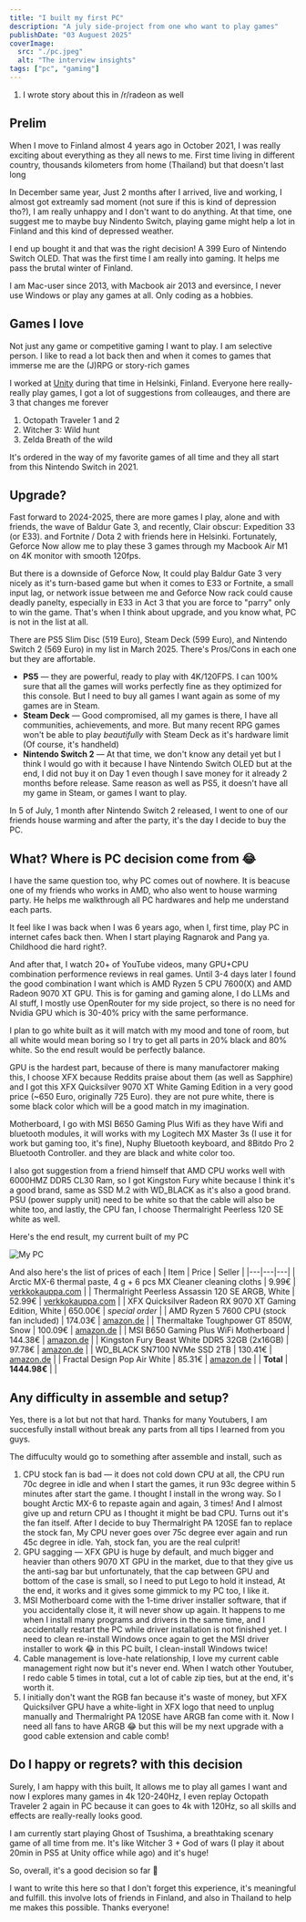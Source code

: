 ```yaml
---
title: "I built my first PC"
description: "A july side-project from one who want to play games"
publishDate: "03 Auguest 2025"
coverImage:
  src: "./pc.jpeg"
  alt: "The interview insights"
tags: ["pc", "gaming"]
---
```


1. I wrote story about this in /r/radeon as well

## Prelim

When I move to Finland almost 4 years ago in October 2021, I was really exciting about everything as they all news to me.
First time living in different country, thousands kilometers from home (Thailand) but that doesn't last long

In December same year, Just 2 months after I arrived, live and working, I almost got extreamly sad moment (not sure if this is kind of depression tho?), I am really unhappy and I don't want to do anything. At that time, one suggest me to maybe buy Nindento Switch, playing game might help a lot in Finland and this kind of depressed weather.

I end up bought it and that was the right decision! A 399 Euro of Nintendo Switch OLED. That was the first time I am really into gaming. It helps me pass the brutal winter of Finland.

I am Mac-user since 2013, with Macbook air 2013 and eversince, I never use Windows or play any games at all. Only coding as a hobbies.

## Games I love

Not just any game or competitive gaming I want to play. I am selective person. I like to read a lot back then and when it comes to games that immerse me are the (J)RPG or story-rich games

I worked at [Unity](https://unity.com) during that time in Helsinki, Finland. Everyone here really-really play games, I got a lot of suggestions from colleauges, and there are 3 that changes me forever

1. Octopath Traveler 1 and 2
2. Witcher 3: Wild hunt
3. Zelda Breath of the wild

It's ordered in the way of my favorite games of all time and they all start from this Nintendo Switch in 2021.

## Upgrade?

Fast forward to 2024-2025, there are more games I play, alone and with friends, the wave of Baldur Gate 3, and recently, Clair obscur: Expedition 33 (or E33). and Fortnite / Dota 2 with friends here in Helsinki. Fortunately, Geforce Now allow me to play these 3 games through my Macbook Air M1 on 4K monitor with smooth 120fps.

But there is a downside of Geforce Now, It could play Baldur Gate 3 very nicely as it's turn-based game but when it comes to E33 or Fortnite, a small input lag, or network issue between me and Geforce Now rack could cause deadly panelty, especially in E33 in Act 3 that you are force to "parry" only to win the game. That's when I think about upgrade, and you know what, PC is not in the list at all.

There are PS5 Slim Disc (519 Euro), Steam Deck (599 Euro), and Nintendo Switch 2 (569 Euro) in my list in March 2025. There's Pros/Cons in each one but they are affortable.

- **PS5** — they are powerful, ready to play with 4K/120FPS. I can 100% sure that all the games will works perfectly fine as they optimized for this console. But I need to buy all games I want again as some of my games are in Steam.
- **Steam Deck** — Good compromised, all my games is there, I have all communities, achievements, and more. But many recent RPG games won't be able to play _beautifully_ with Steam Deck as it's hardware limit (Of course, it's handheld)
- **Nintendo Switch 2** — At that time, we don't know any detail yet but I think I would go with it because I have Nintendo Switch OLED but at the end, I did not buy it on Day 1 even though I save money for it already 2 months before release. Same reason as well as PS5, it doesn't have all my game in Steam, or games I want to play.

In 5 of July, 1 month after Nintendo Switch 2 released, I went to one of our friends house warming and after the party, it's the day I decide to buy the PC.

## What? Where is PC decision come from 😂

I have the same question too, why PC comes out of nowhere. It is beacuse one of my friends who works in AMD, who also went to house warming party. He helps me walkthrough all PC hardwares and help me understand each parts.

It feel like I was back when I was 6 years ago, when I, first time, play PC in internet cafes back then. When I start playing Ragnarok and Pang ya. Childhood die hard right?.

And after that, I watch 20+ of YouTube videos, many GPU+CPU combination performence reviews in real games. Until 3-4 days later I found the good combination I want which is AMD Ryzen 5 CPU 7600(X) and AMD Radeon 9070 XT GPU. This is for gaming and gaming alone, I do LLMs and AI stuff, I mostly use OpenRouter for my side project, so there is no need for Nvidia GPU which is 30-40% pricy with the same performance.

I plan to go white built as it will match with my mood and tone of room, but all white would mean boring so I try to get all parts in 20% black and 80% white. So the end result would be perfectly balance.

GPU is the hardest part, because of there is many manufactorer making this, I choose XFX because Reddits praise about them (as well as Sapphire) and I got this XFX Quicksilver 9070 XT White Gaming Edition in a very good price (~650 Euro, originally 725 Euro). they are not pure white, there is some black color which will be a good match in my imagination.

Motherboard, I go with MSI B650 Gaming Plus Wifi as they have Wifi and bluetooth modules, it will works with my Logitech MX Master 3s (I use it for work but gaming too, it's fine), Nuphy Bluetooth keyboard, and 8Bitdo Pro 2 Bluetooth Controller. and they are black and white color too.

I also got suggestion from a friend himself that AMD CPU works well with 6000HMZ DDR5 CL30 Ram, so I got Kingston Fury white because I think it's a good brand, same as SSD M.2 with WD_BLACK as it's also a good brand. PSU (power supply unit) need to be white so that the cable will also be white too, and lastly, the CPU fan, I choose Thermalright Peerless 120 SE white as well.

Here's the end result, my current built of my PC

![My PC](./pc.jpeg)

And also here's the list of prices of each
| Item | Price | Seller |
|---|---|---|
| Arctic MX-6 thermal paste, 4 g + 6 pcs MX Cleaner cleaning cloths | 9.99€ | [verkkokauppa.com](https://www.verkkokauppa.com/) |
| Thermalright Peerless Assassin 120 SE ARGB, White | 52.99€ | [verkkokauppa.com](https://www.verkkokauppa.com/) |
| XFX Quicksilver Radeon RX 9070 XT Gaming Edition, White | 650.00€ | _special order_ |
| AMD Ryzen 5 7600 CPU (stock fan included) | 174.03€ | [amazon.de](https://www.amazon.de/) |
| Thermaltake Toughpower GT 850W, Snow | 100.09€ | [amazon.de](https://www.amazon.de/) |
| MSI B650 Gaming Plus WiFi Motherboard | 144.38€ | [amazon.de](https://www.amazon.de/) |
| Kingston Fury Beast White DDR5 32GB (2x16GB) | 97.78€ | [amazon.de](https://www.amazon.de/) |
| WD_BLACK SN7100 NVMe SSD 2TB | 130.41€ | [amazon.de](https://www.amazon.de/) |
| Fractal Design Pop Air White | 85.31€ | [amazon.de](https://www.amazon.de/) |
| **Total** | **1444.98€** | |

## Any difficulty in assemble and setup?

Yes, there is a lot but not that hard. Thanks for many Youtubers, I am succesfully install without break any parts from all tips I learned from you guys.

The diffuculty would go to something after assemble and install, such as

1. CPU stock fan is bad — it does not cold down CPU at all, the CPU run 70c degree in idle and when I start the games, it run 93c degree within 5 minutes after start the game. I thought I install in the wrong way. So I bought Arctic MX-6 to repaste again and again, 3 times! And I almost give up and return CPU as I thought it might be bad CPU. Turns out it's the fan itself. After I decide to buy Thermalright PA 120SE fan to replace the stock fan, My CPU never goes over 75c degree ever again and run 45c degree in idle. Yah, stock fan, you are the real culprit!
2. GPU sagging — XFX GPU is huge by default, and much bigger and heavier than others 9070 XT GPU in the market, due to that they give us the anti-sag bar but unfortunately, that the cap between GPU and bottom of the case is small, so I need to put Lego to hold it instead, At the end, it works and it gives some gimmick to my PC too, I like it.
3. MSI Motherboard come with the 1-time driver installer software, that if you accidentally close it, it will never show up again. It happens to me when I install many programs and drivers in the same time, and I accidentally restart the PC while driver installation is not finished yet. I need to clean re-install Windows once again to get the MSI driver installer to work 😂 in this PC built, I clean-install Windows twice!
4. Cable management is love-hate relationship, I love my current cable management right now but it's never end. When I watch other Youtuber, I redo cable 5 times in total, cut a lot of cable zip ties, but at the end, it's worth it.
5. I initially don't want the RGB fan because it's waste of money, but XFX Quicksilver GPU have a white-light in XFX logo that need to unplug manually and Thermalright PA 120SE have ARGB fan come with it. Now I need all fans to have ARGB 😂 but this will be my next upgrade with a good cable extension and cable comb!

## Do I happy or regrets? with this decision

Surely, I am happy with this built, It allows me to play all games I want and now I explores many games in 4k 120-240Hz, I even replay Octopath Traveler 2 again in PC because it can goes to 4k with 120Hz, so all skills and effects are really-really looks good.

I am currently start playing Ghost of Tsushima, a breathtaking scenary game of all time from me. It's like Witcher 3 + God of wars (I play it about 20min in PS5 at Unity office while ago) and it's huge!

So, overall, it's a good decision so far 🙂

I want to write this here so that I don't forget this experience, it's meaningful and fulfill. this involve lots of friends in Finland, and also in Thailand to help me makes this possible. Thanks everyone!
